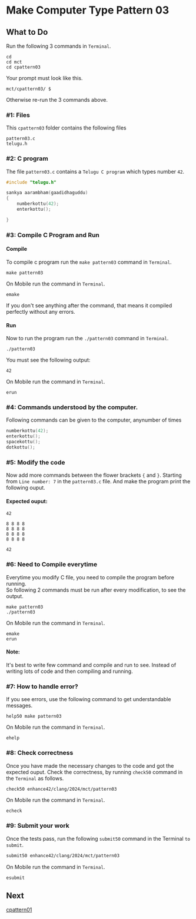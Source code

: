 Make Computer Type Pattern 03
=============================

What to Do
----------
Run the following 3 commands in `Terminal`.

    cd
    cd mct
    cd cpattern03

Your prompt must look like this.

    mct/cpattern03/ $

Otherwise re-run the 3 commands above.


### #1: Files
This `cpattern03` folder contains the following files
```
pattern03.c
telugu.h
```

### #2: C program
The file `pattern03.c` contains a `Telugu C program` which types number `42`.
```C
#include "telugu.h"

sankya aarambham(gaadidhaguddu)
{
    numberkottu(42);
    enterkottu();

}
```

### #3: Compile C Program and Run
#### Compile
To compile c program run the `make pattern03` command in `Terminal`.
```
make pattern03
```
On Mobile run the command in `Terminal`.
```
emake
```

If you don't see anything after the command, that means it compiled perfectly without any errors.  
#### Run
Now to run the program run the `./pattern03` command in `Terminal`.
```
./pattern03
```
You must see the following output:
```
42

```

On Mobile run the command in `Terminal`.
```
erun
```

### #4: Commands understood by the computer.
Following commands can be given to the computer, anynumber of times
```C
numberkottu(42);
enterkottu();
spacekottu();
dotkottu();
```

### #5: Modify the code
Now add more commands between the flower brackets `{` and `}`. Starting from `Line number: 7`  in the `pattern03.c` file. And make the program print the following ouput.
#### Expected ouput:
```
42

8 8 8 8
8 8 8 8
8 8 8 8
8 8 8 8

42

```

### #6: Need to Compile everytime
Everytime you modify C file, you need to compile the program before running.  
So following 2 commands must be run after every modification, to see the output. 
```
make pattern03
./pattern03
```
On Mobile run the command in `Terminal`.
```
emake
erun
```

#### Note: 
It's best to write few command and compile and run to see. Instead of writing lots of code and then compiling and running.

### #7: How to handle error?
If you see errors, use the following command to get understandable messages. 
```
help50 make pattern03
```
On Mobile run the command in `Terminal`.
```
ehelp
```

### #8: Check correctness
Once you have made the necessary changes to the code and got the expected ouput. Check the correctness, by running `check50` command in the `Terminal` as follows.  
```bash
check50 enhance42/clang/2024/mct/pattern03
```
On Mobile run the command in `Terminal`.
```
echeck
```

### #9: Submit your work
Once the tests pass, run the following `submit50` command in the Terminal `to submit`.
```bash
submit50 enhance42/clang/2024/mct/pattern03
```
On Mobile run the command in `Terminal`.
```
esubmit
```

Next
----
[cpattern01](../cpattern01/)

